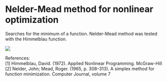 # Nelder-Mead method for nonlinear optimization

Searches for the minimum of a function. Nelder-Mead method was tested with the Himmelblau function.

![](https://github.com/marcocado/nelder_mead/blob/main/downhill_simplex.gif)

References: \
[1] Himmelblau, David. (1972). Applied Nonlinear Programming. McGraw-Hill\
[2] Nelder, John; Mead, Roger. (1965, p. 308–313). A simplex method for function minimization. Computer Journal, volume 7
